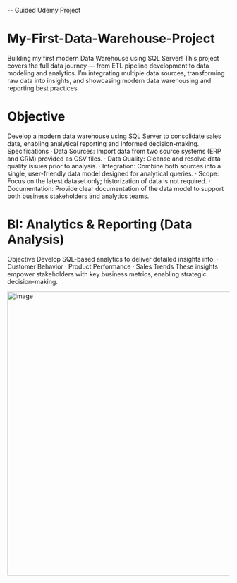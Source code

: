 -- Guided Udemy Project 
# My-First-Data-Warehouse-Project 
Building my first modern Data Warehouse using SQL Server!  This project covers the full data journey — from ETL pipeline development to data modeling and analytics. I’m integrating multiple data sources, transforming raw data into insights, and showcasing modern data warehousing and reporting best practices.


# Objective
Develop a modern data warehouse using SQL Server to consolidate sales data, enabling analytical reporting and informed decision-making.
Specifications
· Data Sources: Import data from two source systems (ERP and CRM) provided as CSV files.
· Data Quality: Cleanse and resolve data quality issues prior to analysis.
· Integration: Combine both sources into a single, user-friendly data model designed for analytical queries.
· Scope: Focus on the latest dataset only; historization of data is not required.
· Documentation: Provide clear documentation of the data model to support both business stakeholders and analytics teams.


# BI: Analytics & Reporting (Data Analysis)
Objective
Develop SQL-based analytics to deliver detailed insights into:
· Customer Behavior
· Product Performance
· Sales Trends
These insights empower stakeholders with key business metrics, enabling strategic decision-making.


<img width="1175" height="645" alt="image" src="https://github.com/user-attachments/assets/375566ae-1697-4b58-9bfb-560996b892a5" />




